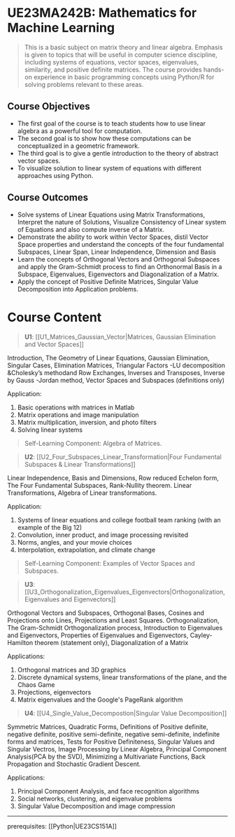 # UE23MA242B: Mathematics for Machine Learning

> This is a basic subject on matrix theory and linear algebra. Emphasis is given to topics that will be useful in computer science discipline, including systems of equations, vector spaces, eigenvalues, similarity, and positive definite matrices. The course provides hands-on experience in basic programming concepts using Python/R for solving problems relevant to these areas.

## Course Objectives

- The first goal of the course is to teach students how to use linear algebra as a powerful tool for computation.
- The second goal is to show how these computations can be conceptualized in a geometric framework.
- The third goal is to give a gentle introduction to the theory of abstract vector spaces.
- To visualize solution to linear system of equations with different approaches using Python.

## Course Outcomes

- Solve systems of Linear Equations using Matrix Transformations, Interpret the nature of Solutions, Visualize Consistency of Linear system of Equations and also compute inverse of a Matrix.
-  Demonstrate the ability to work within Vector Spaces, distil Vector Space properties and understand the concepts of the four fundamental Subspaces, Linear Span, Linear Independence, Dimension and Basis
- Learn the concepts of Orthogonal Vectors and Orthogonal Subspaces and apply the Gram-Schmidt process to find an Orthonormal Basis in a Subspace, Eigenvalues, Eigenvectors and Diagonalization of a Matrix.
- Apply the concept of Positive Definite Matrices, Singular Value Decomposition into Application problems.

# Course Content

> **U1**: [[U1_Matrices_Gaussian_Vector|Matrices, Gaussian Elimination and Vector Spaces]]

Introduction, The Geometry of Linear Equations, Gaussian Elimination, Singular Cases, Elimination Matrices, Triangular Factors -LU decomposition &Cholesky’s methodand Row Exchanges, Inverses and Transposes, Inverse by Gauss -Jordan method, Vector Spaces and Subspaces (definitions only)

Application:

1. Basic operations with matrices in Matlab
2. Matrix operations and image manipulation
3. Matrix multiplication, inversion, and photo filters
4. Solving linear systems

> Self-Learning Component: Algebra of Matrices.

> **U2**: [[U2_Four_Subspaces_Linear_Transformation|Four Fundamental Subspaces & Linear Transformations]]

Linear Independence, Basis and Dimensions, Row reduced Echelon form, The Four Fundamental Subspaces, Rank-Nullity theorem. Linear Transformations, Algebra of Linear transformations.

Application:

1. Systems of linear equations and college football team ranking (with an example of the Big 12)
2. Convolution, inner product, and image processing revisited
3. Norms, angles, and your movie choices
4. Interpolation, extrapolation, and climate change

> Self-Learning Component: Examples of Vector Spaces and Subspaces.

> **U3**: [[U3_Orthogonalization_Eigenvalues_Eigenvectors|Orthogonalization, Eigenvalues and Eigenvectors]]

Orthogonal Vectors and Subspaces, Orthogonal Bases, Cosines and Projections onto Lines, Projections and Least Squares. Orthogonalization, The Gram-Schmidt Orthogonalization process, Introduction to Eigenvalues and Eigenvectors, Properties of Eigenvalues and Eigenvectors, Cayley-Hamilton theorem (statement only), Diagonalization of a Matrix

Applications:

1. Orthogonal matrices and 3D graphics
2. Discrete dynamical systems, linear transformations of the plane, and the Chaos Game
3. Projections, eigenvectors
4. Matrix eigenvalues and the Google's PageRank algorithm

> **U4**: [[U4_Single_Value_Decompostion|Singular Value Decomposition]]

Symmetric Matrices, Quadratic Forms, Definitions of Positive definite, negative definite, positive semi-definite, negative semi-definite, indefinite forms and matrices, Tests for Positive Definiteness, Singular Values and Singular Vectros, Image Processing by Linear Algebra, Principal Component Analysis(PCA by the SVD), Minimizing a Multivariate Functions, Back Propagation and Stochastic Gradient Descent.

Applications:

1. Principal Component Analysis, and face recognition algorithms
2. Social networks, clustering, and eigenvalue problems
3. Singular Value Decomposition and image compression

---

prerequisites: [[Python|UE23CS151A]]